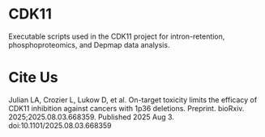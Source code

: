 # CDK11

Executable scripts used in the CDK11 project for intron-retention, phosphoproteomics, and Depmap data analysis.

# Cite Us
Julian LA, Crozier L, Lukow D, et al. On-target toxicity limits the efficacy of CDK11 inhibition against cancers with 1p36 deletions. Preprint. bioRxiv. 2025;2025.08.03.668359. Published 2025 Aug 3. doi:10.1101/2025.08.03.668359
